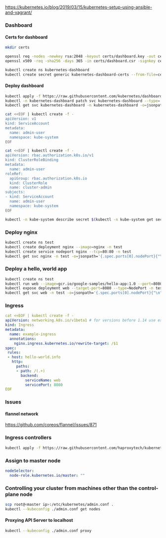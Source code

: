 https://kubernetes.io/blog/2019/03/15/kubernetes-setup-using-ansible-and-vagrant/

### Dashboard
#### Certs for dashboard

```bash
mkdir certs

openssl req -nodes -newkey rsa:2048 -keyout certs/dashboard.key -out certs/dashboard.csr -subj "/CN=kubernetes-dashboard"
openssl x509 -req -sha256 -days 365 -in certs/dashboard.csr -signkey certs/dashboard.key -out certs/dashboard.crt

kubectl create ns kubernetes-dashboard
kubectl create secret generic kubernetes-dashboard-certs --from-file=certs -n kubernetes-dashboard
```

#### Deploy dashboard
```bash
kubectl apply -f https://raw.githubusercontent.com/kubernetes/dashboard/v2.0.0-beta4/aio/deploy/recommended.yaml
kubectl -n kubernetes-dashboard patch svc kubernetes-dashboard --type='json' -p '[{"op":"replace","path":"/spec/type","value":"NodePort"}]'
kubectl get svc kubernetes-dashboard -n kubernetes-dashboard -o=jsonpath='{.spec.ports[0].nodePort}{"\n"}'
```

```bash
cat <<EOF | kubectl create -f -
apiVersion: v1
kind: ServiceAccount
metadata:
  name: admin-user
  namespace: kube-system
EOF

cat <<EOF | kubectl create -f -
apiVersion: rbac.authorization.k8s.io/v1
kind: ClusterRoleBinding
metadata:
  name: admin-user
roleRef:
  apiGroup: rbac.authorization.k8s.io
  kind: ClusterRole
  name: cluster-admin
subjects:
- kind: ServiceAccount
  name: admin-user
  namespace: kube-system
EOF

kubectl -n kube-system describe secret $(kubectl -n kube-system get secret | grep admin-user | awk '{print $1}')
```

### Deploy nginx
```bash
kubectl create ns test
kubectl create deployment nginx --image=nginx -n test
kubectl create service nodeport nginx --tcp=80:80 -n test
kubectl get svc nginx -n test -o=jsonpath='{.spec.ports[0].nodePort}{"\n"}'
```

### Deploy a hello, world app
```bash
kubectl create ns test
kubectl run web --image=gcr.io/google-samples/hello-app:1.0 --port=8080 -n test
kubectl expose deployment web --target-port=8080 --type=NodePort -n test
kubectl get svc web -n test -o=jsonpath='{.spec.ports[0].nodePort}{"\n"}'
```

### Ingress

```yaml
cat <<EOF | kubectl create -f -
apiVersion: networking.k8s.io/v1beta1 # for versions before 1.14 use extensions/v1beta1
kind: Ingress
metadata:
  name: example-ingress
  annotations:
    nginx.ingress.kubernetes.io/rewrite-target: /$1
spec:
 rules:
 - host: hello-world.info
   http:
     paths:
     - path: /(.+)
       backend:
         serviceName: web
         servicePort: 8080
EOF
```

### Issues
#### flannel network
https://github.com/coreos/flannel/issues/871

### Ingress controllers
```bash
kubectl apply -f https://raw.githubusercontent.com/haproxytech/kubernetes-ingress/master/deploy/haproxy-ingress.yaml
```

### Assign to master node
```yaml
nodeSelector:
  node-role.kubernetes.io/master: ""
```
### Controlling your cluster from machines other than the control-plane node
```bash
scp root@<master ip>:/etc/kubernetes/admin.conf .
kubectl --kubeconfig ./admin.conf get nodes
```
#### Proxying API Server to localhost
```bash
kubectl --kubeconfig ./admin.conf proxy
```